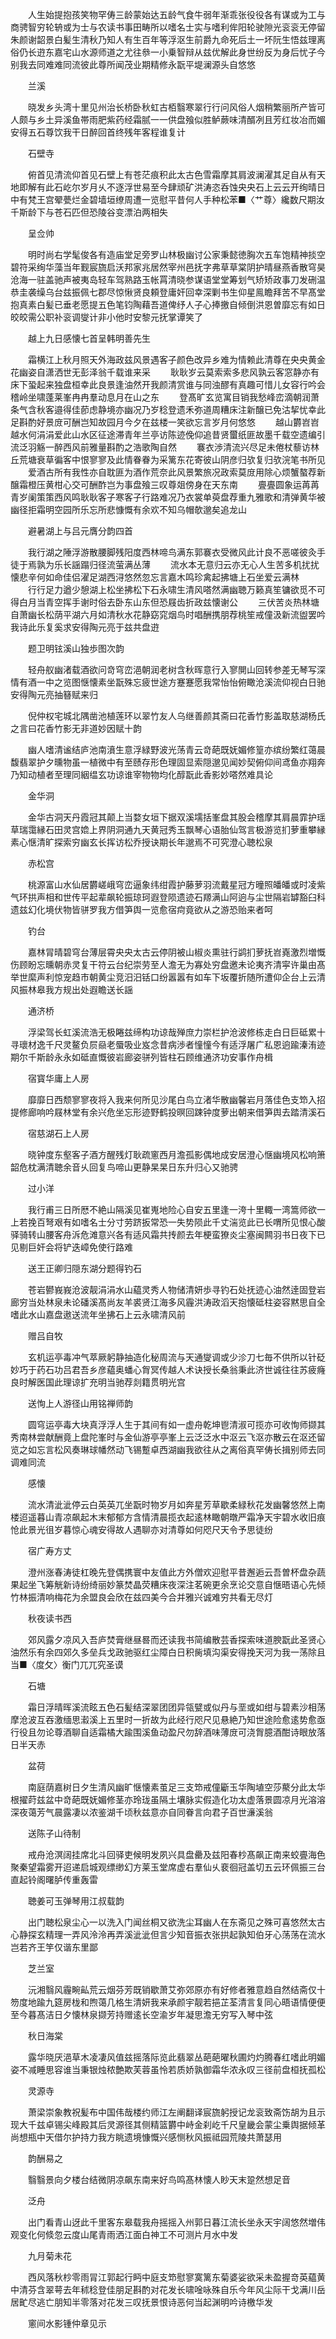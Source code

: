 <!-- { "loadSidebar": true } -->
　　人生始提抱孩笑物罕俦三龄蒙始达五龄气食牛弱年渐乖张役役各有谋或为工与商骋智穷轮辀或为士与农读书事田畴所以嗜名士实与嗜利侔阳轮驶隙光衮衮无停留朱颜谢韶景白髪生清秋乃知人有生百年等浮沤生前爵九命死后土一坏阮生悟兹理离俗仍长逰东嘉宅山水源师道之尤往叅一小乗智辩从兹优解此身世纷反为身后忧子今别我去同难难同流彼此尊所闻茂业期精修永翫平堤澜源头自悠悠

　　兰溪

　　晓发乡头湾十里见州治长桥卧秋虹古栢翳寒翠行行问风俗人烟稍繁丽所产皆可人颇与乡土异溪鱼帯雨肥紫药经霜腻一一供盘飱似胜鲈蕨味清醑冽且芳红妆冶而媚安得五石尊饮我干日醉回首终残年客程谁复计

　　石壁寺

　　俯首见清流仰首见石壁上有苍茫痕积此太古色雪霜摩其肩波澜濯其足自从有天地即解有此石屹尔岁月乆不逐浮世易至今肆顽矿洪涛恣呑蚀央央石上云云开绚晴日中有梵王宫翚甍烂金碧墙垣缭周遭一览慰平昔何人手种松苯■〈艹尊〉纔数尺期汝千斯龄下与苍石匹但恐陵谷变漂泊两相失

　　呈佥帅

　　明时尚右学髦俊各有造庙堂足旁罗山林极幽讨公家秉懿徳胸次五车饱精神掞空碧符采绚华藻当年觐宸旒启沃邦家兆居然宰州邑抚字弗草草棠阴护晴昼燕香散穹昊沧海一驻盖驰声被夷岛轻车驾熟路玉帐罥清晓参谋语堂堂筹划气矫矫政事刀发硎温恭圭袭缲乌台兹振佩七郡尽惊愀贤良頼登庸奸回幸深剿书生仰星鳯瞻拜苦不早髙堂抱真素白髪已垂老愿提五色笔钧陶藉吾道俾纾人子心捧撽自倾倒洪恩曽靡忘有如日皎皎需公职补衮调燮计非小他时安黎元抚掌谭笑了

　　越上九日感懐七首呈韩明善先生

　　霜横江上秋月照天外海政兹风景遇客子颜色改异乡难为情赖此清尊在央央黄金花幽姿自潇洒世无彭泽翁千载谁来采
　　耿耿岁云莫索索多悲风孰云客窓静亦有床下蛩起来独盘桓幸此良景逢油然开我颜清赏谁与同浊醪有真趣可惜儿女容行吟会稽岭坐啸蓬莱峯冉冉羣动息月在山之东
　　登髙旷玄览寓目销我愁峰峦滴朝润萧条气含秋客邉得佳莭虑静境亦幽况乃岁稔登遗禾弥道周糟床注新醸已免沽挈忧幸此足斟酌好景庻可酬岂知故园月今夕在兹楼一笑欲忘言岁月何悠悠
　　越山欝岧岧越水何涓涓爱此山水区征途滞青年兰亭访陈迹俛仰追昔贤蠒纸匪故墨千载空遗编引流泛羽觞一醉西风前雅量斟酌之浩歌陶自然
　　褰衣渉清流兴尽足未倦杖藜访林丘荒塘衰草徧客中恨寥寥及此情眷眷为采篱东花寄彼山阴彦归欤复归欤浣笔书所见
　　爱酒古所有我性亦自耽匪为酒作荒奈此风景繁旅况政索莫庻用除心烦蟹螯荐新醸霜橙压黄柑心交可酬酢岂为事盘飱三叹尊爼傍身在天东南
　　亹亹圆象运苒苒青岁阑策策西风鸣耿耿客子寒客子行路难况乃衣裳单萸盘荐重九雅歌和清弹黄华被幽径拒霜明空园所乐忘所悲慷慨有余欢不知乌帽欹邈矣追龙山

　　避暑湖上与吕元膺分韵四首

　　我行湖之陲浮游散腰脚残阳度西林啼鸟满东郭褰衣受微风此计良不恶嗟彼灸手徒于焉孰为乐长謡蹋归径流萤满丛薄
　　流水本无意归云亦无心人生苦多机扰扰懐悲辛何如命佳侣濯足湖西浔悠然忽忘言嘉木鸣珍禽起拂塘上石坐爱云满林
　　行行足力遒少憩湖上松坐拂松下石永啸生清风嗒然满幽聴万籁真笙镛欲觅不可得白月当青空挥手谢时俗去卧东山东但恐屐齿折政兹懐谢公
　　三伏苦炎热林塘自萧幽长松荫平湖六月如清秋水花静窈窕烟鸟时唱酬携朋荐桃笙戒僮汲新流盥罢吟我诗此乐复奚求安得陶元亮于兹共盘逰

　　题卫明铉溪山独歩图次韵

　　轻舟舣幽渚载酒欲问竒穹峦浥朝润老树含秋晖意行入寥閴山回转参差无琴写深情有酒一中之览图惬懐素坐翫殊忘疲世途方蹇蹇愿我常怡怡俯瞰沧溪流仰视白日驰安得陶元亮抽簮赋来归

　　倪仲权宅城北隅凿池植莲环以翠竹友人乌继善颜其斋曰花香竹影盖取慈湖杨氏之言曰花香竹影无非道妙因赋十韵

　　幽人嗜清谧结庐池南濆生意浮緑野波光荡青云竒葩既妩媚修篁亦缤纷繁红蔼晨馥翡翠护夕曛物虽一植微中有至赜存形色理固显索隠邈见闻妙契俯仰间鸢鱼亦翔奔乃知动植者至理同絪缊玄功谅谁宰物物均化醇翫此香影妙嗒然难具论

　　金华洞

　　金华古洞天丹霞冠其颠上当婺女垣下据双溪壖括峯盘其股会稽摩其肩晨霏护瑶草瑞霭縁石田灵宫嫓上界阴洞通九天黄冠秀玉飘琴心语胎仙驾言极游览扪萝重攀縁素心惬清旷探索穷幽玄长挥访松乔授诀期长年邈焉不可究澄心聴松泉

　　赤松宫

　　桃源富山水仙居欝嵯峨穹峦逼象纬绀霞护藤萝羽流戴星冠方曈照皤皤或时凌紫气环拱声相和世传平起辈飙轮振琼珂遐登陨遗迹石羱满山阿逈与尘世隔岩罅豁臼科遗兹幻化境伏物皆骈罗我方借笋舆一览愈宿疴竟欲从之游恐贻来者呵

　　钓台

　　嘉林冐晴碧穹台薄层霄央央太古云停阴被山椒炎熏驻行鹢扪萝抚岧嶤激烈増慨伤顾盼忘曛朝赤灵复干符云台纪崇劳至人澹无为寡处穷盘邀未论夷齐清寜许巢由髙举世縻声利惊宠趋市朝黄尘竞汨汨铦口纷嚣嚣有如车下坂覆折随所遭仰企台上云清风振林皋我方规出处遐瞻送长謡

　　通济桥

　　浮梁驾长虹溪流浩无极睠兹缔构功谅哉殚庶力崇栏护沧波修栋走白日巨砥累十寻瓌材逸千尺灵鳌负屃赑老蜃吸业岌念昔病渉者憧憧今有适浮屠广私恩逈踰溱洧迹期尔千斯龄永永如砥直慨彼岩廊姿骈列皆柱石顾维通济功安事作舟楫

　　宿寳华庸上人房

　　靡靡日西颓寥寥夜将入我来何所见沙尾白鸟立渚华散幽馨岩月落佳色支笻入招提修廊响吟屐林堂有余兴危坐忘形迹野鹤投暝回踈钟度萝出朝来借笋舆去踏清溪石

　　宿慈湖石上人房

　　晓钟度东壑客子酒方醒残灯耿疏窻西月澹孤影偶地成安居澄心惬幽境风松响箫韶危枕满清聴余音乆回复鸟啼山更静杲杲日东升归心又驰骋

　　过小洋

　　我行甫三日所厯不絶山隔溪见崔嵬地险心自安五里逢一洿十里輙一湾篙师欲一上若挽百弩艰有如嗜名士分寸劳跻扳常恐一失势陨此千丈湍览此已长喟所见恨心酸驿骑转山腰客舟泝危滩意兴各有适风霜共抟颜去年梗蛮獠炎尘塞闽闗羽书日夜下已见剔巨奸会将铲迭嶂免使行路难

　　送王正卿归隠东湖分题得钓石

　　苍岩鬰峩峩沧波靓涓涓水山藴灵秀人物储清妍歩寻钓石处抚迹心油然逹固登岩廊穷当处林泉未论磻溪髙尚友羊裘贤江海多风霾洪涛政滔天抱懐砥柱姿容黙思自全嗜此水山嘉盘遨送流年坐拂石上云永啸清风前

　　赠吕自牧

　　玄机运亭毒冲气萃厥躬静抽造化秘周流与天通燮调或少沴刀七毎不供所以针砭妙巧于药石功吕君吾乡彦藴奥蟠心胷冥传越人术诀授长桑翁秉此济世诚往往苏疲癃良时解医国此理谅扩充明当驰荐剡籍贯明光宫

　　送恂上人游径山用铭禅师韵

　　圆穹运亭毒大块真浮浮人生于其间有如一虚舟乾坤鬯清淑可揽亦可收恂师撷其秀南林尝献酬竟上盘陀峯时与金仙游亭亭峯上云泛泛水中沤云飞沤亦散云在沤还留览之如忘言松风奏琳球幡然动飞锡蹔卓西湖幽我欲往从之离俗真罕俦长揖别师去同调难同流

　　感懐

　　流水清泚泚停云白英英兀坐翫时物岁月如奔星芳草歇柔緑秋花发幽馨悠然上南楼迢遥暮山青凉飙起木末郁郁方含情清晨揽衣起逺林瞰朝暾严霜净天宇碧水收旧痕怆此景光徂岁暮惊心魂安得故人遇聊亦对清尊如何咫尺天令予思徒纷

　　宿广寿方丈

　　澄州涨春涛徒杠晚先登偶携寰中友值此方外僧欢迎慰平昔邂逅云吾曽杯盘杂蔬果起坐飞筹觥新诗纷绮丽妙篆焚晶荧糟床夜深注茗碗更余烹论交意自惬晤语心先倾竹林振清响梅花为余盟良会欣在兹四美今合并雅兴诚难穷共看无尽灯

　　秋夜读书西

　　郊风露夕凉风入吾庐焚膏继昼晷而还读我书简编散芸香探索味道腴翫此圣贤心油然乐有余四郊久多垒兵戈政驰驱红尘障白日积胔填沟渠安得挽天河为我一荡除且当■〈度攵〉衡门兀兀究圣谟

　　石塘

　　霜日浮晴晖溪流眩五色石髪结深翠团团异瓴甓或似丹与垩或如绀与碧素沙相荡摩沧波互吞激缅思瀫溪上五里时一折故为此经行咫尺见悬絶乃知世途险愈逺势愈亟行役且勿论尊酒聊自适霜橘大踰围溪鱼动盈尺勿辞酒味薄庻可浇胷臆酒酣诗眼放落日半天赤

　　盆荷

　　南庭荫嘉树日夕生清风幽旷惬懐素茧足三支笻戒僮斸玉华陶埴空莎藂分此太华根擢莳兹盆中竒葩既妩媚修茎亦玲珑虽隔土壤脉实假造化功太虚落景圆凉月光溶溶深夜蔼芳气晨露凄以浓鉴湖千顷秋兹意亦自同眷言向君子百世濓溪翁

　　送陈子山待制

　　戒舟沧溟阔挂席北斗回驿吏候明发夙兴具盘罍及兹阳春杪髙飙正南来蛟亹海色聚秦望霜雾开迢递启城观缥缈幻方莱玉堂席虚右羣仙乆裵徊冠盖切五云环佩振三台直起铃阁曙胪传重轰雷

　　聴姜可玉弹琴用江叔载韵

　　出门聴松泉尘心一以洗入门闻丝桐又欲洗尘耳幽人在东斋见之殊可喜悠然太古心静探玄精理一弄风泠泠再弄溪泚泚但言少知音振衣张拱起孰知伯牙心荡荡在流水岂若齐王竽仅谐东里鄙

　　芝兰室

　　沅湘翳风霾畹畆荒云烟芬芳既销歇萧艾弥郊原亦有好修者雅意趋自然结斋仅十笏度地踰九筵房栊和煦蔼几格生清妍我来承颜宇靓若挹芷荃清言复同心晤语情便便至今暮髙洁日夕懐林泉撷芳持赠逺长空渝岁年凝思澹无穷写入琴中弦

　　秋日海棠

　　露华晓厌浥草木凌凄风值兹摇落际览此翡翠丛葩葩曜秋圃灼灼腾春红嗜此明媚姿不减睡思容谁当秉银烛秾艶欺芙蓉虽怜若质娇孰御霜华浓永叹三径前盘桓抚孤松

　　灵源寺

　　萧梁崇象教祝髪布中国伟哉楼约师江左阐翻译宸旒躬授记龙衮致斋饬胡为且示现大千兹卓锡尖峰殿其后灵源径其侧精篮欝中峙金刹屹千尺皇畿会蒙尘乗舆据倾革尚想瓶中天借尔护持力我方眺遗境慷慨兴感恻秋风振祗园荒陵共萧瑟用

　　韵酬易之

　　翳翳景向夕楼台结微阴凉飙东南来好鸟鸣髙林懐人眇天末跫然想足音

　　泛舟

　　出门看青山迓此千里客东皋载我舟摇摇入州郭日暮江流长坐永天宇阔悠然増伟观变化何倐忽云度山尾青雨洒江面白神工不可测片月水中发

　　九月菊未花

　　西风落秋杪零雨冐江郭起行眄中庭支笻慰寥寞篱东菊婆娑欲采未盈握竒英藴黄中清芬含翠萼去年秫稔登佳朋足斟酌对花发长啸唫咏殊自乐今年风尘际干戈满川岳居甿尽逃亡朋知半零落对花发三叹抚景恨诗恶何当起渊明吟诗檄华发

　　窻间水影锺仲章见示

